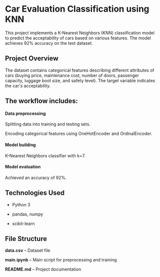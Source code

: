 # Car Evaluation Classification using KNN

This project implements a K-Nearest Neighbors (KNN) classification model to predict the acceptability of cars based on various features.
The model achieves 92% accuracy on the test dataset.

## Project Overview

The dataset contains categorical features describing different attributes of cars (buying price, maintenance cost, number of doors, passenger capacity, luggage boot size, and safety level). The target variable indicates the car's acceptability.

## The workflow includes:

#### Data preprocessing

Splitting data into training and testing sets.

Encoding categorical features using OneHotEncoder and OrdinalEncoder.



#### Model building

K-Nearest Neighbors classifier with k=7.



#### Model evaluation

Achieved an accuracy of 92%.




## Technologies Used

* Python 3

* pandas, numpy

* scikit-learn


## File Structure

**data.csv** – Dataset file

**main.ipynb** – Main script for preprocessing and training

**README.md** – Project documentation